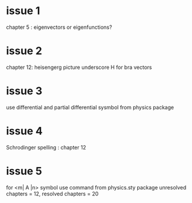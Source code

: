 # issue 1
chapter 5 : eigenvectors or eigenfunctions?

# issue 2
chapter 12: heisengerg picture underscore H for bra vectors

# issue 3
use differential and partial differential sysmbol from physics package


# issue 4
Schrodinger spelling : chapter 12

# issue 5
for <m| A |n> symbol use command from physics.sty package
unresolved chapters = 12, 
resolved chapters = 20








